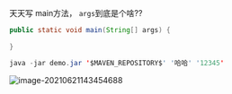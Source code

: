 

天天写 main方法， `args`到底是个啥??

```java
public static void main(String[] args) {
	
}

java -jar demo.jar '$MAVEN_REPOSITORY$' '哈哈' '12345'
```





![image-20210621143454688](https://i.loli.net/2021/06/21/lzAd4onh9cHtJT8.png)